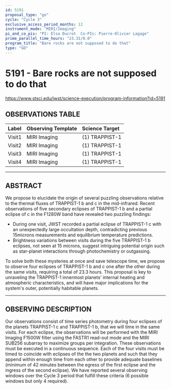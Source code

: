 ```yaml
---
id: 5191
proposal_type: "go"
cycle: "Cycle 3"
exclusive_access_period_months: 12
instrument_mode: "MIRI/Imaging"
pi_and_co_pis: "PI: Elsa Ducrot  Co-PIs: Pierre-Olivier Lagage"
prime_parallel_time_hours: "23.31/0.0"
program_title: "Bare rocks are not supposed to do that"
type: "GO"
---
```

# 5191 - Bare rocks are not supposed to do that
https://www.stsci.edu/jwst/science-execution/program-information?id=5191
## OBSERVATIONS TABLE
| Label | Observing Template | Science Target |
| :---- | :----------------- | :------------- |
| Visit1 | MIRI Imaging       | (1) TRAPPIST-1 |
| Visit2 | MIRI Imaging       | (1) TRAPPIST-1 |
| Visit3 | MIRI Imaging       | (1) TRAPPIST-1 |
| Visit4 | MIRI Imaging       | (1) TRAPPIST-1 |

---

## ABSTRACT

We propose to elucidate the origin of several puzzling observations relative to the thermal fluxes of TRAPPIST-1 b and c in the mid-infrared. Recent observations of five secondary eclipses of TRAPPIST-1 b and a partial eclipse of c in the F1280W band have revealed two puzzling findings:

*   During one visit, JWST recorded a partial eclipse of TRAPPIST-1 c with an unexpectedly large occultation depth, contradicting previous 15microns measurements and equilibrium temperature predictions.
*   Brightness variations between visits during the five TRAPPIST-1 b eclipses, not seen at 15 microns, suggest intriguing potential origin such as star-planet interactions through photochemistry or outgassing.

To solve both these mysteries at once and save telescope time, we propose to observe four eclipses of TRAPPIST-1 b and c one after the other during the same visits, requiring a total of 23.3 hours. This proposal is key to unraveling the TRAPPIST-1 innermost planets' internal heating and atmospheric characteristics, and will have major implications for the system's outer, potentially habitable planets.

---

## OBSERVING DESCRIPTION

Our observations consist of time series photometry during four eclipses of the planets TRAPPIST-1 c and TRAPPIST-1 b, that we will time in the same visits. For each eclipse, the observations will be performed with the MIRI Imaging F1500W filter using the FASTR1 read-out mode and the MIRI SUB256 subarray to maximize groups per integration. These observations must be executed in a continuous sequence. Each of the four visits must be timed to coincide with eclipses of the the two planets and such that they append within enough time from each other to provide adequate baselines (minimum of 42 minutes between the egress of the first eclipse and the ingress of the second eclipse). We have reported several observing windows over the Cycle 3 period that fulfill these criteria (6 possible windows but only 4 required).